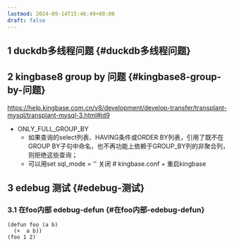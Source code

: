 ```yaml
---
lastmod: 2024-09-14T15:46:49+08:00
draft: false
---
```


## <span class="section-num">1</span> duckdb多线程问题 {#duckdb多线程问题}


## <span class="section-num">2</span> kingbase8 group by 问题 {#kingbase8-group-by-问题}

<https://help.kingbase.com.cn/v8/development/develop-transfer/transplant-mysql/transplant-mysql-3.html#id9>

-   ONLY_FULL_GROUP_BY
    -   如果查询的select列表、HAVING条件或ORDER BY列表，引用了既不在GROUP BY子句中命名，也不再功能上依赖于GROUP_BY列的非聚合列，则拒绝这些查询；
    -   可以用set sql_mode = '' 关闭  # kingbase.conf + 重启kingbase


## <span class="section-num">3</span> edebug 测试 {#edebug-测试}


### <span class="section-num">3.1</span> 在foo内部 edebug-defun {#在foo内部-edebug-defun}

```emacs-lisp
(defun foo (a b)
  (+  a b))
(foo 1 2)
```
